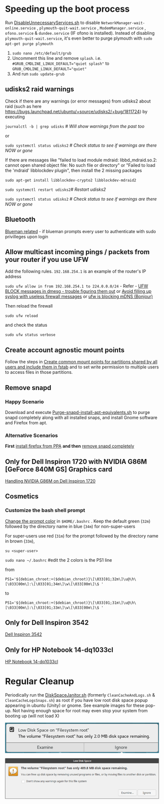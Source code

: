 # Speeding up the boot process
Run [DisableUnnecessaryServices.sh](DisableUnnecessaryServices.sh) to disable `NetworkManager-wait-online.service` , `plymouth-quit-wait.service` , `ModemManager.service` , `ofono.service` & `dundee.service` (IF ofono is installed). Instead of disabling `plymouth-quit-wait.service`, it's even better to purge plymouth with `sudo apt-get purge plymouth`

1.  `sudo nano /etc/default/grub`
2.  Uncomment this line and remove `splash`. i.e. `#GRUB_CMDLINE_LINUX_DEFAULT="quiet splash"` to `GRUB_CMDLINE_LINUX_DEFAULT="quiet"` 
3.  And run `sudo update-grub`

## udisks2 raid warnings

Check if there are any warnings (or error messages) from udisks2 about raid (such as here https://bugs.launchpad.net/ubuntu/+source/udisks2/+bug/1811724) by executing

 `journalctl -b | grep udisks` # *Will show warnings from the past too*
 
 or 
 
 `sudo systemctl status udisks2` # *Check status to see if warnings are there NOW or gone*

If there are messages like "failed to load module mdraid: libbd_mdraid.so.2: cannot open shared object file: No such file or directory" or "Failed to load the 'mdraid' libblockdev plugin", then install the 2 missing packages
 
`sudo apt-get install libblockdev-crypto2 libblockdev-mdraid2`
 
`sudo systemctl restart udisks2`# *Restart udisks2*
 
`sudo systemctl status udisks2` # *Check status to see if warnings are there NOW or gone*

## Bluetooth

[Blueman related](bluetooth.md) - if blueman prompts every user to authenticate with sudo privilleges upon login

## Allow multicast incoming pings / packets from your router if you use UFW

Add the following rules. `192.168.254.1` is an example of the router's IP address

`sudo ufw allow in from 192.168.254.1 to 224.0.0.0/24` - Refer - [UFW BLOCK messages in dmesg - trouble figuring them out](https://bbs.archlinux.org/viewtopic.php?id=212452) or [Avoid filling up syslog with useless firewall messages](https://forums.linuxmint.com/viewtopic.php?t=111630) or [ufw is blocking mDNS (Bonjour)](https://forums.linuxmint.com/viewtopic.php?t=219396)

Then reload the firewall

`sudo ufw reload`

and check the status

`sudo ufw status verbose`

## Create account agnostic mount points

Follow the steps in [Create common mount points for partitions shared by all users and include them in fstab](common-mountpoints.md) and to set write permission to multiple users to access files in those partitions.

## Remove snapd

### Happy Scenario
Download and execute [Purge-snapd-install-apt-equivalents.sh](Purge-snapd-install-apt-equivalents.sh) to purge snapd completely along with all installed snaps, and install Gnome software and Firefox from apt.

###  Alternative Scenarios
**First** [install firefox from PPA](Firefox-from-PPA.md) **and then** [remove snapd completely](why-not-snapd.md)

## Only for Dell Inspiron 1720 with NVIDIA G86M [GeForce 840M GS] Graphics card

[Handling NVIDIA G86M on Dell Inspiron 1720](Inspiron-1720-NVIDIA-G86M.md)

## Cosmetics

### Customize the bash shell prompt

[Change the prompt color](https://www.cyberciti.biz/faq/bash-shell-change-the-color-of-my-shell-prompt-under-linux-or-unix/) in `$HOME/.bashrc` . Keep the default green (`32m`) followed by the directory name in blue (`34m`) for non-super-users

For super-users use red (`31m`) for the prompt followed by the directory name in brown (`33m`),

`su <super-user>`

`sudo nano ~/.bashrc` #edit the 2 colors is the PS1 line 

from

```
PS1='${debian_chroot:+($debian_chroot)}\[\033[01;32m\]\u@\h\[\033[00m\]:\[\033[01;34m\]\w\[\033[00m\]\$ '
```

to

```
PS1='${debian_chroot:+($debian_chroot)}\[\033[01;31m\]\u@\h\[\033[00m\]:\[\033[01;33m\]\w\[\033[00m\]\$ '
```
 
## Only for Dell Inspiron 3542 
[Dell Inspiron 3542](Inspiron-3542.md)

## Only for HP Notebook 14-dq1033cl

[HP Notebook 14-dq1033cl](HP-Notebook-14-dq1033cl.md)
 
# Regular Cleanup
Periodically run the [DiskSpaceJanitor.sh](DiskSpaceJanitor.sh) (formerly `CleanCacheAndLogs.sh` & `CleanCacheLogsSnaps.sh`) as root if you have low root disk space popup appearing in ubuntu (Unity) or gnome. See example images for these pop-up.
Not having enough space for root may even stop your system from booting up (will not load X)

![Alt text](low_root_disk_space_popup_gnome.png "Example message from gnome UI")

![Alt text](low_root_disk_space_popup_ubuntu.png "Example message from Ubuntu UI")
